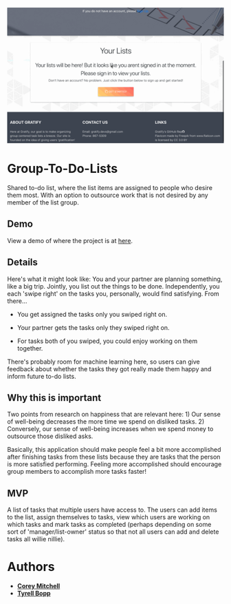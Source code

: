 ![alt text](https://github.com/project3org/Group-To-Do-Lists/blob/master/client/src/images/PreviewGratify.gif?raw=true "Gratify")

# Group-To-Do-Lists

Shared to-do list, where the list items are assigned to people who desire them most. With an option to outsource work that is not desired by any member of the list group.

## Demo

View a demo of where the project is at [here](https://gratify-lists.herokuapp.com/).

## Details

Here's what it might look like: You and your partner are planning something, like a big trip. Jointly, you list out the things to be done. Independently, you each 'swipe right' on the tasks you, personally, would find satisfying. From there…

* You get assigned the tasks only you swiped right on.

* Your partner gets the tasks only they swiped right on.

* For tasks both of you swiped, you could enjoy working on them together.

There's probably room for machine learning here, so users can give feedback about whether the tasks they got really made them happy and inform future to-do lists.

## Why this is important

Two points from research on happiness that are relevant here: 1) Our sense of well-being decreases the more time we spend on disliked tasks. 2) Conversely, our sense of well-being increases when we spend money to outsource those disliked asks.

Basically, this application should make people feel a bit more accomplished after finishing tasks from these lists because they are tasks that the person is more satisfied performing. Feeling more accomplished should encourage group members to accomplish more tasks faster!

## MVP

A list of tasks that multiple users have access to. The users can add items to the list, assign themselves to tasks, view which users are working on which tasks and mark tasks as completed (perhaps depending on some sort of 'manager/list-owner' status so that not all users can add and delete tasks all willie nillie).

# Authors

* [**Corey Mitchell**](https://github.com/corey-mitchell)
* [**Tyrell Bopp**](https://github.com/tbopp)